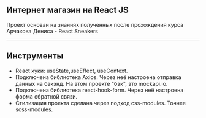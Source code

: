 ## Интернет магазин на React JS
Проект основан на знаниях полученных после прохождения курса Арчакова Дениса -  React Sneakers 
___
## Инструменты
- React хуки: useState,useEffect, useContext.
- Подключена библиотека Axios.
Через неё настроена отправка данных на бэкэнд. На этом проекте "бэк", это mockapi.io.
- Подключена библиотека react-hook-form.
Через неё настроена форма обратной связи.
- Стилизация проекта сделана через подход css-modules. Точнее scss-modules.



